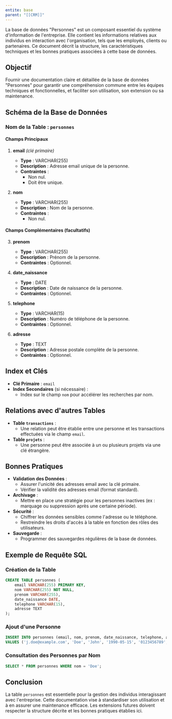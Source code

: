 ```yaml
---
entite: base
parent: "[[CRM]]"
---
```



La base de données "Personnes" est un composant essentiel du système d'information de l'entreprise. Elle contient les informations relatives aux individus en interaction avec l'organisation, tels que les employés, clients ou partenaires. Ce document décrit la structure, les caractéristiques techniques et les bonnes pratiques associées à cette base de données.

## Objectif

Fournir une documentation claire et détaillée de la base de données "Personnes" pour garantir une compréhension commune entre les équipes techniques et fonctionnelles, et faciliter son utilisation, son extension ou sa maintenance.

## Schéma de la Base de Données

### Nom de la Table : `personnes`

#### Champs Principaux

1. **email** _(clé primaire)_
    
    - **Type** : VARCHAR(255)
    - **Description** : Adresse email unique de la personne.
    - **Contraintes** :
        - Non nul.
        - Doit être unique.
2. **nom**
    
    - **Type** : VARCHAR(255)
    - **Description** : Nom de la personne.
    - **Contraintes** :
        - Non nul.

#### Champs Complémentaires (facultatifs)

3. **prenom**
    
    - **Type** : VARCHAR(255)
    - **Description** : Prénom de la personne.
    - **Contraintes** : Optionnel.
4. **date_naissance**
    
    - **Type** : DATE
    - **Description** : Date de naissance de la personne.
    - **Contraintes** : Optionnel.
5. **telephone**
    
    - **Type** : VARCHAR(15)
    - **Description** : Numéro de téléphone de la personne.
    - **Contraintes** : Optionnel.
6. **adresse**
    
    - **Type** : TEXT
    - **Description** : Adresse postale complète de la personne.
    - **Contraintes** : Optionnel.

## Index et Clés

- **Clé Primaire** : `email`
- **Index Secondaires** (si nécessaire) :
    - Index sur le champ `nom` pour accélérer les recherches par nom.

## Relations avec d'autres Tables

- **Table `transactions`** :
    - Une relation peut être établie entre une personne et les transactions effectuées via le champ `email`.
- **Table `projets`** :
    - Une personne peut être associée à un ou plusieurs projets via une clé étrangère.

## Bonnes Pratiques

- **Validation des Données** :
    - Assurer l'unicité des adresses email avec la clé primaire.
    - Vérifier la validité des adresses email (format standard).
- **Archivage** :
    - Mettre en place une stratégie pour les personnes inactives (ex : marquage ou suppression après une certaine période).
- **Sécurité** :
    - Chiffrer les données sensibles comme l'adresse ou le téléphone.
    - Restreindre les droits d'accès à la table en fonction des rôles des utilisateurs.
- **Sauvegarde** :
    - Programmer des sauvegardes régulières de la base de données.

## Exemple de Requête SQL

### Création de la Table

```sql
CREATE TABLE personnes (
    email VARCHAR(255) PRIMARY KEY,
    nom VARCHAR(255) NOT NULL,
    prenom VARCHAR(255),
    date_naissance DATE,
    telephone VARCHAR(15),
    adresse TEXT
);
```

### Ajout d'une Personne

```sql
INSERT INTO personnes (email, nom, prenom, date_naissance, telephone, adresse)
VALUES ('j.doe@example.com', 'Doe', 'John', '1990-05-15', '0123456789', '123 Rue Principale, Paris, France');
```

### Consultation des Personnes par Nom

```sql
SELECT * FROM personnes WHERE nom = 'Doe';
```

## Conclusion

La table `personnes` est essentielle pour la gestion des individus interagissant avec l'entreprise. Cette documentation vise à standardiser son utilisation et à en assurer une maintenance efficace. Les extensions futures doivent respecter la structure décrite et les bonnes pratiques établies ici.